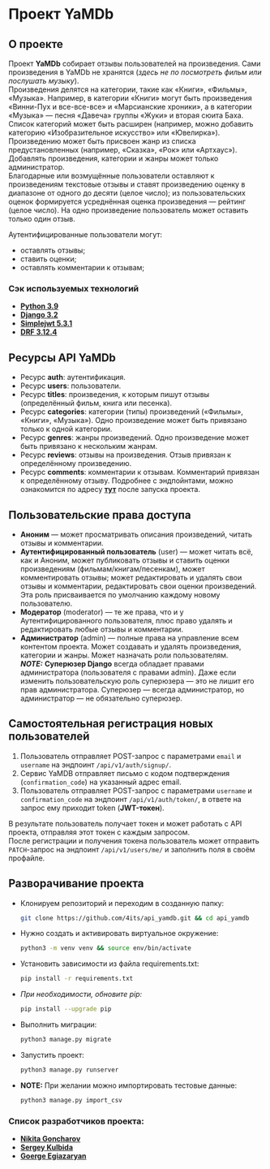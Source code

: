 # Проект YaMDb
## О проекте
Проект **YaMDb** собирает отзывы пользователей на произведения. Сами произведения в YaMDb не хранятся (_здесь не по посмотреть фильм или послушать музыку_).  
Произведения делятся на категории, такие как «Книги», «Фильмы», «Музыка». Например, в категории «Книги» могут быть произведения «Винни-Пух и все-все-все» и «Марсианские хроники», а в категории «Музыка» — песня «Давеча» группы «Жуки» и вторая сюита Баха. Список категорий может быть расширен (например, можно добавить категорию «Изобразительное искусство» или «Ювелирка»). 
Произведению может быть присвоен жанр из списка предустановленных (например, «Сказка», «Рок» или «Артхаус»).   
Добавлять произведения, категории и жанры может только администратор.  
Благодарные или возмущённые пользователи оставляют к произведениям текстовые отзывы и ставят произведению оценку в диапазоне от одного до десяти (целое число); из пользовательских оценок формируется усреднённая оценка произведения — рейтинг (целое число). На одно произведение пользователь может оставить только один отзыв.  

Аутентифицированные пользователи могут:
* оставлять отзывы;
* ставить оценки;
* оставлять комментарии к отзывам;

### Сэк используемых технологий
 * [**Python 3.9**](https://www.python.org/downloads/release/python-390/)
 * [**Django 3.2**](https://docs.djangoproject.com/en/5.0/releases/3.2/) 
 * [**Simplejwt 5.3.1**](https://django-rest-framework-simplejwt.readthedocs.io/en/latest/getting_started.html)
 * [**DRF 3.12.4**](https://www.django-rest-framework.org/community/release-notes/#3124)

  
## Ресурсы API YaMDb
* Ресурс **auth**: аутентификация.
* Ресурс **users**: пользователи.
* Ресурс **titles**: произведения, к которым пишут отзывы (определённый фильм, книга или песенка).
* Ресурс **categories**: категории (типы) произведений («Фильмы», «Книги», «Музыка»). Одно произведение может быть привязано только к одной категории.
* Ресурс **genres**: жанры произведений. Одно произведение может быть привязано к нескольким жанрам.
* Ресурс **reviews**: отзывы на произведения. Отзыв привязан к определённому произведению.
* Ресурс **comments**: комментарии к отзывам. Комментарий привязан к определённому отзыву.
Подробнее с эндпойнтами, можно ознакомится по адресу [**тут**](http://127.0.0.1/redoc/) после запуска проекта.

## Пользовательские права доступа
* **Аноним** — может просматривать описания произведений, читать отзывы и комментарии.
* **Аутентифицированный пользователь** (user) — может читать всё, как и Аноним, может публиковать отзывы и ставить оценки произведениям (фильмам/книгам/песенкам), может комментировать отзывы; может редактировать и удалять свои отзывы и комментарии, редактировать свои оценки произведений. Эта роль присваивается по умолчанию каждому новому пользователю.
* **Модератор** (moderator) — те же права, что и у Аутентифицированного пользователя, плюс право удалять и редактировать любые отзывы и комментарии.
* **Администратор** (admin) — полные права на управление всем контентом проекта. Может создавать и удалять произведения, категории и жанры. Может назначать роли пользователям.  
_**NOTE:**_ **Суперюзер Django** всегда обладает правами администратора (пользователя с правами admin). Даже если изменить пользовательскую роль суперюзера — это не лишит его прав администратора. Суперюзер — всегда администратор, но администратор — не обязательно суперюзер.

## Самостоятельная регистрация новых пользователей
1. Пользователь отправляет POST-запрос с параметрами `email` и `username` на эндпоинт `/api/v1/auth/signup/`.
2. Сервис YaMDB отправляет письмо с кодом подтверждения (`confirmation_code`) на указанный адрес email.
3. Пользователь отправляет POST-запрос с параметрами `username` и `confirmation_code` на эндпоинт `/api/v1/auth/token/`, в ответе на запрос ему приходит token (**JWT-токен**).

В результате пользователь получает токен и может работать с API проекта, отправляя этот токен с каждым запросом.   
После регистрации и получения токена пользователь может отправить `PATCH`-запрос на эндпоинт `/api/v1/users/me/` и заполнить поля в своём профайле.


## Разворачивание проекта

* Клонируем репозиторий и переходим в созданную папку:
    ```bash
    git clone https://github.com/4its/api_yamdb.git && cd api_yamdb 
    ```

* Нужно создать и активировать виртуальное окружение:
    ```bash
    python3 -m venv venv && source env/bin/activate 
    ```

* Установить зависимости из файла requirements.txt:
    ```bash
    pip install -r requirements.txt
    ```
* _При необходимости, обновите pip:_
    ```bash
    pip install --upgrade pip
    ```

*  Выполнить миграции:
    ```bash
    python3 manage.py migrate
    ```
   
* Запустить проект:
  ```bash
  python3 manage.py runserver
  ```

* **NOTE:** При желании можно импортировать тестовые данные:
    ```bash
    python3 manage.py import_csv
    ```

### Список разработчиков проекта:
* [**Nikita Goncharov**](https://github.com/ARLIKIN)
* [**Sergey Kulbida**](https://github.com/SergeyKDEV) 
* [**Goerge Egiazaryan**](https://github.com/4its)
